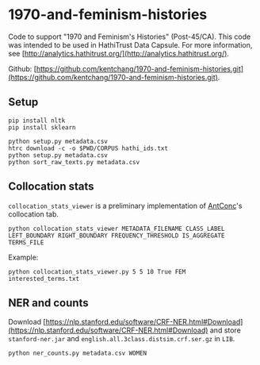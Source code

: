 
# 1970-and-feminism-histories

Code to support "1970 and Feminism's Histories" (Post-45/CA). This code was intended to be used in HathiTrust Data Capsule. For more information, see [http://analytics.hathitrust.org/](http://analytics.hathitrust.org/).

Github: [https://github.com/kentchang/1970-and-feminism-histories.git](https://github.com/kentchang/1970-and-feminism-histories.git).


## Setup

```
pip install nltk
pip install sklearn

python setup.py metadata.csv
htrc download -c -o $PWD/CORPUS hathi_ids.txt
python setup.py metadata.csv
python sort_raw_texts.py metadata.csv
```


## Collocation stats

`collocation_stats_viewer` is a preliminary implementation of [AntConc](https://www.laurenceanthony.net/software/antconc/)'s collocation tab.

```
python collocation_stats_viewer METADATA_FILENAME CLASS_LABEL LEFT_BOUNDARY RIGHT_BOUNDARY FREQUENCY_THRESHOLD IS_AGGREGATE TERMS_FILE
```

Example:

```
python collocation_stats_viewer.py 5 5 10 True FEM interested_terms.txt
```

## NER and counts

Download [https://nlp.stanford.edu/software/CRF-NER.html#Download](https://nlp.stanford.edu/software/CRF-NER.html#Download) and store `stanford-ner.jar` and `english.all.3class.distsim.crf.ser.gz` in `LIB`.

```
python ner_counts.py metadata.csv WOMEN
```


```python

```

